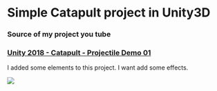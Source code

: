 # Simple Catapult project in Unity3D
### Source of my project you tube
### [Unity 2018 - Catapult - Projectile Demo 01](https://www.youtube.com/watch?v=Fzs0b3UveCw "Catapult")

I added some elements to this project. I want add some effects.

[![](https://github.com/marcinJ81/Catapult_unity/Images/catapult3.png)](https://github.com/marcinJ81/Catapult_unity/Images/catapult3.png "Example Screen")